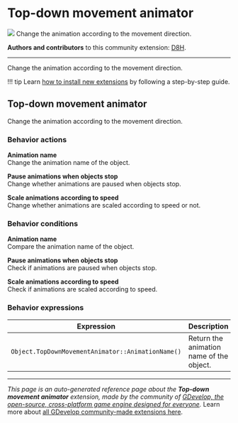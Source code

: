 # Top-down movement animator

<img src="https://asset-resources.gdevelop.io/public-resources/Icons/Glyphster Pack/Master/SVG/Arrows/a6026156355ae5f03613b03971e4ddb50d0c95b8901e7a21edc57f33f0032e42_Arrows_thin_arrows_all_directions_cross.svg" class="extension-icon"></img>
Change the animation according to the movement direction.

**Authors and contributors** to this community extension: [D8H](https://gd.games/D8H).

---

Change the animation according to the movement direction.

!!! tip
    Learn [how to install new extensions](/gdevelop5/extensions/search) by following a step-by-step guide.



## Top-down movement animator 

Change the animation according to the movement direction. 

### Behavior actions

**Animation name**  
Change the animation name of the object.

**Pause animations when objects stop**  
Change whether animations are paused when objects stop.

**Scale animations according to speed**  
Change whether animations are scaled according to speed or not.

### Behavior conditions

**Animation name**  
Compare the animation name of the object.

**Pause animations when objects stop**  
Check if animations are paused when objects stop.

**Scale animations according to speed**  
Check if animations are scaled according to speed.

### Behavior expressions

| Expression | Description |  |
|-----|-----|-----|
| `Object.TopDownMovementAnimator::AnimationName()` | Return the animation name of the object. ||

---

*This page is an auto-generated reference page about the **Top-down movement animator** extension, made by the community of [GDevelop, the open-source, cross-platform game engine designed for everyone](https://gdevelop.io/).* Learn more about [all GDevelop community-made extensions here](/gdevelop5/extensions).